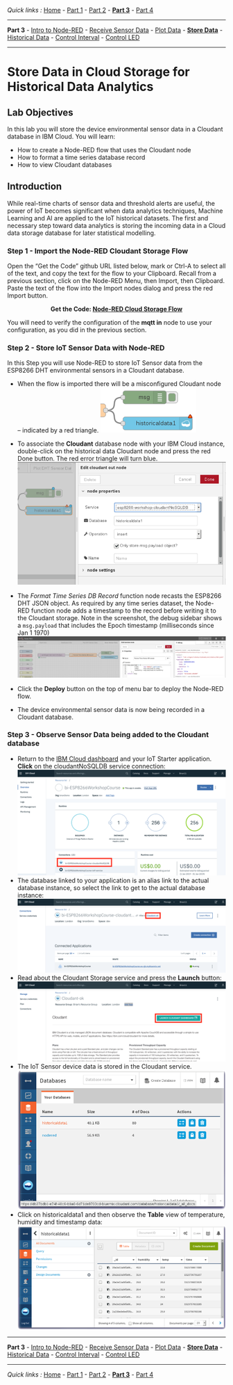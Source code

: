 *Quick links :*
[Home](/README.md) - [Part 1](../part1/README.md) - [Part 2](../part2/README.md) - [**Part 3**](../part3/README.md) - [Part 4](../part4/README.md)
***
**Part 3** - [Intro to Node-RED](NODERED.md) - [Receive Sensor Data](DHTDATA.md) - [Plot Data](DASHBOARD.md) - [**Store Data**](CLOUDANT.md) - [Historical Data](HISTORY.md) - [Control Interval](INTERVAL.md) - [Control LED](LED.md)
***

# Store Data in Cloud Storage for Historical Data Analytics

## Lab Objectives

In this lab you will store the device environmental sensor data in a Cloudant database in IBM Cloud.  You will learn:

- How to create a Node-RED flow that uses the Cloudant node
- How to format a time series database record
- How to view Cloudant databases

## Introduction

While real-time charts of sensor data and threshold alerts are useful, the power of IoT becomes significant when data analytics techniques, Machine Learning and AI are applied to the IoT historical datasets.  The first and necessary step toward data analytics is storing the incoming data in a Cloud data storage database for later statistical modelling.

### Step 1 - Import the Node-RED Cloudant Storage Flow

Open the “Get the Code” github URL listed below, mark or Ctrl-A to select all of the text, and copy the text for the flow to your Clipboard. Recall from a previous section, click on the Node-RED Menu, then Import, then Clipboard. Paste the text of the flow into the Import nodes dialog and press the red Import button.

<p align="center">
  <strong>Get the Code: <a href="flows/NR-Cloudant-DHTSensorData.json">Node-RED Cloud Storage Flow</strong></a>
</p>

You will need to verify the configuration of the **mqtt in** node to use your configuration, as you did in the previous section.

### Step 2 - Store IoT Sensor Data with Node-RED

In this Step you will use Node-RED to store IoT Sensor data from the ESP8266 DHT environmental sensors in a Cloudant database.

- When the flow is imported there will be a misconfigured Cloudant node – indicated by a red triangle.
 ![Node-RED Cloudant Flow cropped](screenshots/Node-RED-Cloudant-flow-cropped.png)
- To associate the **Cloudant** database node with your IBM Cloud instance, double-click on the historical data Cloudant node and press the red Done button. The red error triangle will turn blue.
 ![Node-RED Cloudant Flow cropped](screenshots/Node-RED-Cloudant-flow-config.png)

- The *Format Time Series DB Record* function node recasts the ESP8266 DHT JSON object. As required by any time series dataset, the Node-RED function node adds a timestamp to the record before writing it to the Cloudant storage. Note in the screenshot, the debug sidebar shows a ```msg.payload``` that includes the Epoch timestamp (milliseconds since Jan 1 1970)
 ![Node-RED Cloudant Flow cropped](screenshots/Node-RED-Cloudant-flow-timeseries.png)
- Click the **Deploy** button on the top of menu bar to deploy the Node-RED flow.
- The device environmental sensor data is now being recorded in a Cloudant database.

### Step 3 - Observe Sensor Data being added to the Cloudant database

- Return to the [IBM Cloud dashboard](https://cloud.ibm.com/dashboard/apps/) and your IoT Starter application. **Click** on the cloudantNoSQLDB service connection:
 ![Cloudant NoSQL Service Connection](screenshots/CloudantNoSQLServiceConnection.png)
- The database linked to your application is an alias link to the actual database instance, so select the link to get to the actual database instance: ![Database alias link](screenshots/CloudantNoSQLServiceAlias.png)
- Read about the Cloudant Storage service and press the **Launch** button:
 ![Cloudant NoSQL Service Instance](screenshots/CloudantNoSQLServiceInstance.png)
- The IoT Sensor device data is stored in the Cloudant service.
 ![Cloudant NoSQL Databases](screenshots/CloudantNoSQLDatabases.png)
- Click on historicaldata1 and then observe the **Table** view of temperature, humidity and timestamp data:
 ![Cloudant NoSQL Historian Data](screenshots/CloudantNoSQLHistorianDB.png)

***
**Part 3** - [Intro to Node-RED](NODERED.md) - [Receive Sensor Data](DHTDATA.md) - [Plot Data](DASHBOARD.md) - [**Store Data**](CLOUDANT.md) - [Historical Data](HISTORY.md) - [Control Interval](INTERVAL.md) - [Control LED](LED.md)
***
*Quick links :*
[Home](/README.md) - [Part 1](../part1/README.md) - [Part 2](../part2/README.md) - [**Part 3**](../part3/README.md) - [Part 4](../part4/README.md)
